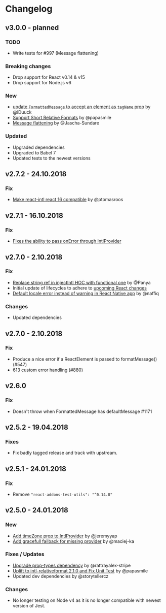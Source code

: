 # Changelog

## v3.0.0 - planned
### TODO
* Write tests for #997 (Message flattening)

### Breaking changes
* Drop support for React v0.14 & v15
* Drop support for Node.js v6

### New
* [update `FormattedMessage` to accept an element as `tagName` prop](https://github.com/yahoo/react-intl/pull/1118) by @iDuuck
* [Support Short Relative Formats](https://github.com/yahoo/react-intl/pull/1145) by @papasmile
* [Message flattening](https://github.com/yahoo/react-intl/pull/997) by @Jascha-Sundare

### Updated
* Upgraded dependencies
* Upgraded to Babel 7
* Updated tests to the newest versions

## v2.7.2 - 24.10.2018
### Fix
* [Make react-intl react 16 compatible](https://github.com/yahoo/react-intl/pull/1201) by @ptomasroos

## v2.7.1 - 16.10.2018
### Fix
* [Fixes the ability to pass onError through IntlProvider](https://github.com/yahoo/react-intl/pull/1195)

## v2.7.0 - 2.10.2018
### Fix
* [Replace string ref in injectIntl HOC with functional one](https://github.com/yahoo/react-intl/pull/1040) by @Panya
* Initial update of lifecycles to adhere to [upcoming React changes](https://reactjs.org/blog/2018/03/27/update-on-async-rendering.html)
* [Default locale error instead of warning in React Native app](https://github.com/yahoo/react-intl/pull/1121) by @naffiq

### Changes
* Updated dependencies

## v2.7.0 - 2.10.2018
### Fix
* Produce a nice error if a ReactElement is passed to formatMessage() (#547)
* 613 custom error handling (#880)

## v2.6.0
### Fix
* Doesn't throw when FormattedMessage has defaultMessage #1171


## v2.5.2 - 19.04.2018
### Fixes
* Fix badly tagged release and track with upstream.

## v2.5.1 - 24.01.2018
### Fix
* Remove `"react-addons-test-utils": "^0.14.8"`

## v2.5.0 - 24.01.2018

### New
* [Add timeZone prop to IntlProvider](https://github.com/yahoo/react-intl/pull/893) by @jeremyyap
* [Add gracefull failback for missing provider](https://github.com/yahoo/react-intl/pull/1080) by @maciej-ka

### Fixes / Updates
* [Upgrade prop-types dependency](https://github.com/yahoo/react-intl/pull/1088) by @rattrayalex-stripe
* [Uplift to intl-relativeformat 2.1.0 and Fix Unit Test](https://github.com/yahoo/react-intl/pull/1090) by @papasmile  
* Updated dev dependencies by @storytellercz

### Changes
* No longer testing on Node v4 as it is no longer compatible with newest version of Jest.
